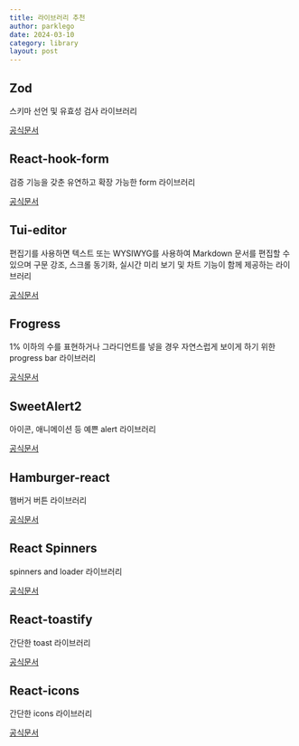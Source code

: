 ```yaml
---
title: 라이브러리 추천
author: parklego
date: 2024-03-10
category: library
layout: post
---
```


## Zod

스키마 선언 및 유효성 검사 라이브러리

[공식문서](https://zod.dev/)

## React-hook-form

검증 기능을 갖춘 유연하고 확장 가능한 form 라이브러리

[공식문서](https://react-hook-form.com/)

## Tui-editor

편집기를 사용하면 텍스트 또는 WYSIWYG를 사용하여 Markdown 문서를 편집할 수 있으며 구문 강조, 스크롤 동기화, 실시간 미리 보기 및 차트 기능이 함께 제공하는 라이브러리

[공식문서](https://ui.toast.com/tui-editor)

## Frogress

1% 이하의 수를 표현하거나 그라디언트를 넣을 경우 자연스럽게 보이게 하기 위한 progress bar 라이브러리

[공식문서](https://frogress.vercel.app/)

## SweetAlert2

아이콘, 애니메이션 등 예쁜 alert 라이브러리

[공식문서](https://fkhadra.github.io/react-toastify/introduction/)

## Hamburger-react

햄버거 버튼 라이브러리

[공식문서](https://hamburger-react.netlify.app/)

## React Spinners

spinners and loader 라이브러리

[공식문서](https://mhnpd.github.io/react-loader-spinner/docs/intro/)

## React-toastify

간단한 toast 라이브러리

[공식문서](https://fkhadra.github.io/react-toastify/introduction/)

## React-icons

간단한 icons 라이브러리

[공식문서](https://react-icons.github.io/react-icons/)
